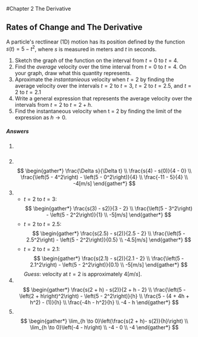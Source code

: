 <script src="/js/Chapter2.js"></script>
#Chapter 2 <span class="subtitle">The Derivative</span>

## Rates of Change and The Derivative
A particle's rectlinear (1D) motion has its position defined by the function $s(t) = 5 - t^2$, where $s$ is measured in meters and $t$ in seconds.

1. Sketch the graph of the function on the interval from $t = 0$ to $t = 4$.
2. Find the *average* velocity over the time interval from $t = 0$ to $t = 4$. On your graph, draw what this quantity represents.
3. Aproximate the *instantanieous* velocity when $t = 2$ by finding the average velocity over the intervals $t = 2$ to $t = 3$, $t = 2$ to $t = 2.5$, and $t = 2$ to $t = 2.1$
4. Write a general expression that represents the average velocity over the intervals from $t = 2$ to $t = 2 + h$.
5. Find the instantaneous velocity when t = 2 by finding the limit of the expression as $h \to 0$.

##### Answers

1. <div class="graph" id="ch2AnswersQ1"></div>
2. &nbsp;
  $$
    \begin{gather*}
        \frac{\Delta s}{\Delta t} \\
        \frac{s(4) - s(0)}{4 - 0} \\
        \frac{\left(5 - 4^2\right) - \left(5 - 0^2\right)}{4} \\
        \frac{-11 - 5}{4} \\
        -4[m/s]
    \end{gather*}
  $$
3. &nbsp;
    - $t = 2$ to $t = 3$:
      $$
        \begin{gather*}
            \frac{s(3) - s2)}{3 - 2} \\
            \frac{\left(5 - 3^2\right) - \left(5 - 2^2\right)}{1} \\
            -5[m/s]
        \end{gather*}
      $$
    - $t = 2$ to $t = 2.5$:
      $$
        \begin{gather*}
            \frac{s(2.5) - s(2)}{2.5 - 2} \\
            \frac{\left(5 - 2.5^2\right) - \left(5 - 2^2\right)}{0.5} \\
            -4.5[m/s]
        \end{gather*}
      $$
    - $t = 2$ to $t = 2.1$:
      $$
        \begin{gather*}
            \frac{s(2.1) - s(2)}{2.1 - 2} \\
            \frac{\left(5 - 2.1^2\right) - \left(5 - 2^2\right)}{0.1} \\
            -5[m/s]
        \end{gather*}
      $$
  *Guess*: velocity at $t = 2$ is approximately $4[m/s]$.
4. &nbsp;
  $$
    \begin{gather*}
        \frac{s(2 + h) - s(2)}{2 + h - 2} \\
        \frac{\left(5 - \left(2 + h\right)^2\right) - \left(5 - 2^2\right)}{h} \\
        \frac{5 - (4 + 4h + h^2) - (1)}{h} \\
        \frac{-4h - h^2}{h} \\
        -4 - h
    \end{gather*}
  $$
5. &nbsp;
  $$
    \begin{gather*}
        \lim_{h \to 0}\left(\frac{s(2 + h)- s(2)}{h}\right) \\
        \lim_{h \to 0}\left(-4 - h\right) \\
        -4 - 0 \\
        -4
    \end{gather*}
  $$
